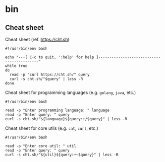 # bin

## Cheat sheet

Cheat sheet (ref. https://cht.sh)
``` tangle:~/bin/cht-sh
#!/usr/bin/env bash

echo "---[ C-c to quit, ':help' for help ]-------------------------------------------"
while true
do
  read -p "curl https://cht.sh/" query
  curl -s cht.sh/"$query" | less -R
done
```

Cheat sheet for programming languages (e.g. `golang`, `java`, etc.)
``` tangle:~/bin/cht-lang
#!/usr/bin/env bash

read -p "Enter programming language: " language
read -p "Enter query: " query
curl -s cht.sh/"${language}${query:+/$query}" | less -R
```

Cheat sheet for core utils (e.g. `cat`, `curl`, etc.)
``` tangle:~/bin/cht-util
#!/usr/bin/env bash

read -p "Enter core util: " util
read -p "Enter query: " query
curl -s cht.sh/"${util}${query:+~$query}" | less -R
```
